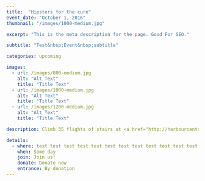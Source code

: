 ```yaml
---
title:  "Hipsters for the cure"
event_date: "October 1, 2016"
thumbnail: "/images/1000-medium.jpg"

excerpt: "This is the meta description for the page. Good For SEO."

subtitle: "Test&nbsp;Event&nbsp;subtitle"

categories: upcoming

images:
  - url: /images/800-medium.jpg
    alt: "Alt Text"
    title: "Title Text"
  - url: /images/1000-medium.jpg
    alt: "Alt Text"
    title: "Title Text"
  - url: /images/1200-medium.jpg
    alt: "Alt Text"
    title: "Title Text"

description: Climb 35 flights of stairs at <a href="http://harbourcentre.com/">Vancouver's Harbour Center</a> in support of the Canadian Cancer Society. 100% of proceeds from the event will go directly to cancer research. Participants will first enjoy a warm up sponsored by Steve Nash Fitness, ending with an epic photo opportunity at the top of the Vancouver Lookout!

details:
  - where: test test test test test test test test test test test test test test
    when: Some day
    join: Join us!
    donate: Donate now
    entrance: By donation
---
```

